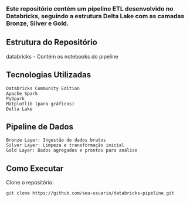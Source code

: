 ### Este repositório contém um pipeline ETL desenvolvido no Databricks, seguindo a estrutura Delta Lake com as camadas Bronze, Silver e Gold.

## Estrutura do Repositório
databricks - Contém os notebooks do pipeline

## Tecnologias Utilizadas
```
Databricks Community Edition
Apache Spark
PySpark
Matplotlib (para gráficos)
Delta Lake
```
## Pipeline de Dados
```
Bronze Layer: Ingestão de dados brutos
Silver Layer: Limpeza e transformação inicial
Gold Layer: Dados agregados e prontos para análise
```

## Como Executar

Clone o repositório:
```
git clone https://github.com/seu-usuario/databricks-pipeline.git
```
